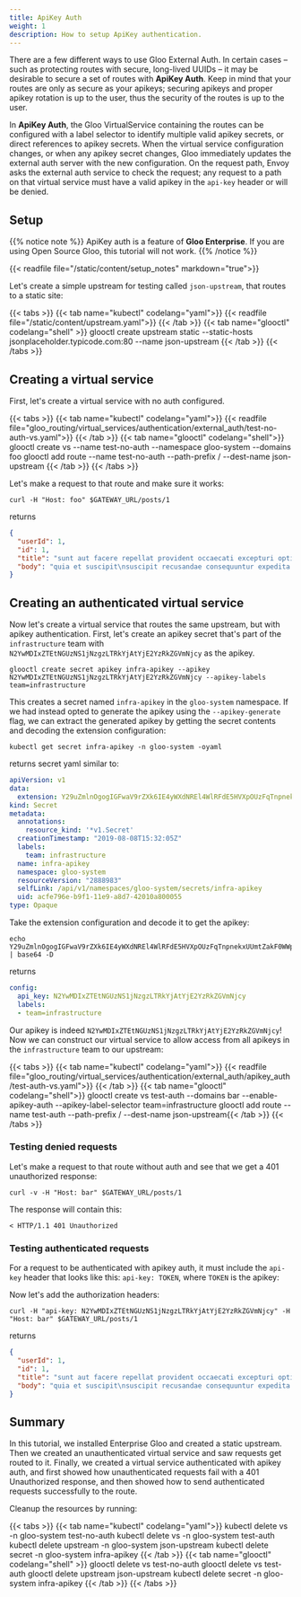 ```yaml
---
title: ApiKey Auth
weight: 1
description: How to setup ApiKey authentication. 
---
```


There are a few different ways to use Gloo External Auth. In certain cases – such as protecting routes with
secure, long-lived UUIDs – it may be desirable to secure a set of routes with **ApiKey Auth**. Keep in mind
that your routes are only as secure as your apikeys; securing apikeys and proper apikey rotation is
up to the user, thus the security of the routes is up to the user.

In **ApiKey Auth**, the Gloo VirtualService containing the routes can be configured with a label selector to identify
multiple valid apikey secrets, or direct references to apikey secrets. When the virtual service configuration changes,
or when any apikey secret changes, Gloo immediately updates the external auth server with the new configuration. On the
request path, Envoy asks the external auth service to check the request; any request to a path on that virtual
service must have a valid apikey in the `api-key` header or will be denied.

## Setup

{{% notice note %}}
ApiKey auth is a feature of **Gloo Enterprise**. If you are using Open Source Gloo, this tutorial will not work. 
{{% /notice %}}


{{< readfile file="/static/content/setup_notes" markdown="true">}}

Let's create a simple upstream for testing called `json-upstream`, that routes to a static site:

{{< tabs >}}
{{< tab name="kubectl" codelang="yaml">}}
{{< readfile file="/static/content/upstream.yaml">}}
{{< /tab >}}
{{< tab name="glooctl" codelang="shell" >}}
glooctl create upstream static --static-hosts jsonplaceholder.typicode.com:80 --name json-upstream
{{< /tab >}}
{{< /tabs >}}

## Creating a virtual service

First, let's create a virtual service with no auth configured. 

{{< tabs >}}
{{< tab name="kubectl" codelang="yaml">}}
{{< readfile file="gloo_routing/virtual_services/authentication/external_auth/test-no-auth-vs.yaml">}}
{{< /tab >}}
{{< tab name="glooctl" codelang="shell">}}
glooctl create vs --name test-no-auth --namespace gloo-system --domains foo
glooctl add route --name test-no-auth --path-prefix / --dest-name json-upstream
{{< /tab >}}
{{< /tabs >}} 

Let's make a request to that route and make sure it works:

```shell
curl -H "Host: foo" $GATEWAY_URL/posts/1
```

returns

```json
{
  "userId": 1,
  "id": 1,
  "title": "sunt aut facere repellat provident occaecati excepturi optio reprehenderit",
  "body": "quia et suscipit\nsuscipit recusandae consequuntur expedita et cum\nreprehenderit molestiae ut ut quas totam\nnostrum rerum est autem sunt rem eveniet architecto"
}
```

## Creating an authenticated virtual service

Now let's create a virtual service that routes the same upstream, but with apikey authentication. First, let's create
an apikey secret that's part of the `infrastructure` team with `N2YwMDIxZTEtNGUzNS1jNzgzLTRkYjAtYjE2YzRkZGVmNjcy` as
the apikey.

```shell
glooctl create secret apikey infra-apikey --apikey N2YwMDIxZTEtNGUzNS1jNzgzLTRkYjAtYjE2YzRkZGVmNjcy --apikey-labels team=infrastructure
```

This creates a secret named `infra-apikey` in the `gloo-system` namespace. If we had instead opted to generate the apikey
using the `--apikey-generate` flag, we can extract the generated apikey by getting the secret contents and decoding the
extension configuration:

```shell
kubectl get secret infra-apikey -n gloo-system -oyaml
```

returns secret yaml similar to:

```yaml
apiVersion: v1
data:
  extension: Y29uZmlnOgogIGFwaV9rZXk6IE4yWXdNREl4WlRFdE5HVXpOUzFqTnpnekxUUmtZakF0WWpFMll6UmtaR1ZtTmpjeQogIGxhYmVsczoKICAtIHRlYW09aW5mcmFzdHJ1Y3R1cmUK
kind: Secret
metadata:
  annotations:
    resource_kind: '*v1.Secret'
  creationTimestamp: "2019-08-08T15:32:05Z"
  labels:
    team: infrastructure
  name: infra-apikey
  namespace: gloo-system
  resourceVersion: "2888983"
  selfLink: /api/v1/namespaces/gloo-system/secrets/infra-apikey
  uid: acfe796e-b9f1-11e9-a8d7-42010a800055
type: Opaque
```

Take the extension configuration and decode it to get the apikey:
```shell
echo Y29uZmlnOgogIGFwaV9rZXk6IE4yWXdNREl4WlRFdE5HVXpOUzFqTnpnekxUUmtZakF0WWpFMll6UmtaR1ZtTmpjeQogIGxhYmVsczoKICAtIHRlYW09aW5mcmFzdHJ1Y3R1cmUK | base64 -D
```

returns

```yaml
config:
  api_key: N2YwMDIxZTEtNGUzNS1jNzgzLTRkYjAtYjE2YzRkZGVmNjcy
  labels:
  - team=infrastructure
```

Our apikey is indeed `N2YwMDIxZTEtNGUzNS1jNzgzLTRkYjAtYjE2YzRkZGVmNjcy`! Now we can construct our virtual service
to allow access from all apikeys in the `infrastructure` team to our upstream:

{{< tabs >}}
{{< tab name="kubectl" codelang="yaml">}}
{{< readfile file="gloo_routing/virtual_services/authentication/external_auth/apikey_auth/test-auth-vs.yaml">}}
{{< /tab >}}
{{< tab name="glooctl" codelang="shell">}}
glooctl create vs test-auth --domains bar --enable-apikey-auth --apikey-label-selector team=infrastructure
glooctl add route --name test-auth  --path-prefix / --dest-name json-upstream{{< /tab >}}
{{< /tabs >}} 


### Testing denied requests

Let's make a request to that route without auth and see that we get a 401 unauthorized response:

```shell
curl -v -H "Host: bar" $GATEWAY_URL/posts/1
```

The response will contain this:

```shell
< HTTP/1.1 401 Unauthorized
```

### Testing authenticated requests

For a request to be authenticated with apikey auth, it must include the `api-key` header that looks like this:
`api-key: TOKEN`, where `TOKEN` is the apikey:

Now let's add the authorization headers:

```shell
curl -H "api-key: N2YwMDIxZTEtNGUzNS1jNzgzLTRkYjAtYjE2YzRkZGVmNjcy" -H "Host: bar" $GATEWAY_URL/posts/1
```

returns

```json
{
  "userId": 1,
  "id": 1,
  "title": "sunt aut facere repellat provident occaecati excepturi optio reprehenderit",
  "body": "quia et suscipit\nsuscipit recusandae consequuntur expedita et cum\nreprehenderit molestiae ut ut quas totam\nnostrum rerum est autem sunt rem eveniet architecto"
}
```

## Summary

In this tutorial, we installed Enterprise Gloo and created a static upstream. Then we created an unauthenticated 
virtual service and saw requests get routed to it. Finally, we created a virtual service authenticated with 
apikey auth, and first showed how unauthenticated requests fail with a 401 Unauthorized response, and then showed how 
to send authenticated requests successfully to the route. 

Cleanup the resources by running:

{{< tabs >}}
{{< tab name="kubectl" codelang="yaml">}}
kubectl delete vs -n gloo-system test-no-auth
kubectl delete vs -n gloo-system test-auth
kubectl delete upstream -n gloo-system json-upstream
kubectl delete secret -n gloo-system infra-apikey
{{< /tab >}}
{{< tab name="glooctl" codelang="shell" >}}
glooctl delete vs test-no-auth
glooctl delete vs test-auth
glooctl delete upstream json-upstream
kubectl delete secret -n gloo-system infra-apikey
{{< /tab >}}
{{< /tabs >}}

<br /> 
<br /> 
